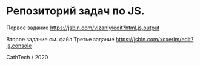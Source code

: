 # Репозиторий задач по JS.
Первое задание https://jsbin.com/vizaniy/edit?html,js,output

Второе задание см. файл
Третье задание https://jsbin.com/xoxerim/edit?js,console

CathTech / 2020
